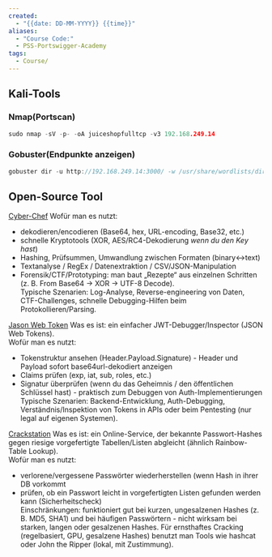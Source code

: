 ```yaml
---
created:
  - "{{date: DD-MM-YYYY}} {{time}}"
aliases:
  - "Course Code:"
  - PSS-Portswigger-Academy
tags:
  - Course/
---
```


## Kali-Tools
### Nmap(Portscan)

```c
sudo nmap -sV -p- -oA juiceshopfulltcp -v3 192.168.249.14
``` 
### Gobuster(Endpunkte anzeigen)

```c
gobuster dir -u http://192.168.249.14:3000/ -w /usr/share/wordlists/dirbuster/directory-list-2.3-medium.txt --exclude-length 75055 
```

## Open-Source Tool
[Cyber-Chef](https://gchq.github.io/CyberChef/)
Wofür man es nutzt:
- dekodieren/encodieren (Base64, hex, URL-encoding, Base32, etc.)
- schnelle Kryptotools (XOR, AES/RC4-Dekodierung _wenn du den Key hast_)
- Hashing, Prüfsummen, Umwandlung zwischen Formaten (binary↔text)
- Textanalyse / RegEx / Datenextraktion / CSV/JSON-Manipulation
- Forensik/CTF/Prototyping: man baut „Rezepte“ aus einzelnen Schritten (z. B. From Base64 → XOR → UTF-8 Decode).  
    Typische Szenarien: Log-Analyse, Reverse-engineering von Daten, CTF-Challenges, schnelle Debugging-Hilfen beim Protokollieren/Parsing.

[Jason Web Token](https://www.jwt.io/)
Was es ist: ein einfacher JWT-Debugger/Inspector (JSON Web Tokens).  
Wofür man es nutzt:
- Tokenstruktur ansehen (Header.Payload.Signature) - Header und Payload sofort base64url-dekodiert anzeigen
- Claims prüfen (exp, iat, sub, roles, etc.)
- Signatur überprüfen (wenn du das Geheimnis / den öffentlichen Schlüssel hast) - praktisch zum Debuggen von Auth-Implementierungen  
    Typische Szenarien: Backend-Entwicklung, Auth-Debugging, Verständnis/Inspektion von Tokens in APIs oder beim Pentesting (nur legal auf eigenen Systemen).

[Crackstation](https://www.crackstation.net/)
Was es ist: ein Online-Service, der bekannte Passwort-Hashes gegen riesige vorgefertigte Tabellen/Listen abgleicht (ähnlich Rainbow-Table Lookup).  
Wofür man es nutzt:
- verlorene/vergessene Passwörter wiederherstellen (wenn Hash in ihrer DB vorkommt
- prüfen, ob ein Passwort leicht in vorgefertigten Listen gefunden werden kann (Sicherheitscheck)  
    Einschränkungen: funktioniert gut bei kurzen, ungesalzenen Hashes (z. B. MD5, SHA1) und bei häufigen Passwörtern - nicht wirksam bei starken, langen oder gesalzenen Hashes. Für ernsthaftes Cracking (regelbasiert, GPU, gesalzene Hashes) benutzt man Tools wie hashcat oder John the Ripper (lokal, mit Zustimmung).